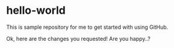 # hello-world
This is sample repository for me to get started with using GitHub.

Ok, here are the changes you requested! Are you happy..?
